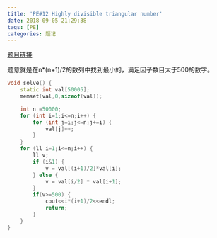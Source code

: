 ```yaml
---
title: 'PE#12 Highly divisible triangular number'
date: 2018-09-05 21:29:38
tags: [PE]
categories: 题记
---
```


[题目链接](https://projecteuler.net/problem=12)

<!--more-->

题意就是在n*(n+1)/2的数列中找到最小的，满足因子数目大于500的数字。

```C++
void solve() {
	static int val[50005];
	memset(val,0,sizeof(val));

	int n =50000;
	for (int i=1;i<=n;i++) {
		for (int j=i;j<=n;j+=i) {
			val[j]++;
		}
	}
	for (ll i=1;i<=n;i++) {
		ll v;
		if (i&1) {
			v = val[(i+1)/2]*val[i];
		} else {
			v = val[i/2] * val[i+1];
		}
		if(v>=500) {
			cout<<i*(i+1)/2<<endl;
			return;
		}
	}
}
```

